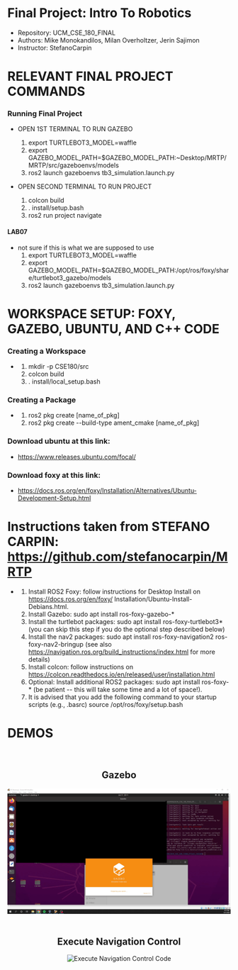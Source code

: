 # Final Project: Intro To Robotics 
- Repository: UCM_CSE_180_FINAL
- Authors: Mike Monokandilos, Milan Overholtzer, Jerin Sajimon
- Instructor: StefanoCarpin

# RELEVANT FINAL PROJECT COMMANDS
### Running Final Project
-  OPEN 1ST TERMINAL TO RUN GAZEBO
    1. export TURTLEBOT3_MODEL=waffle
    2. export GAZEBO_MODEL_PATH=$GAZEBO_MODEL_PATH:~Desktop/MRTP/MRTP/src/gazeboenvs/models
    3. ros2 launch gazeboenvs tb3_simulation.launch.py


-  OPEN SECOND TERMINAL TO RUN PROJECT
    1. colcon build
    2. . install/setup.bash
    3. ros2 run project navigate


    
#### LAB07
- not sure if this is what we are supposed to use
    1.  export TURTLEBOT3_MODEL=waffle
    2. export GAZEBO_MODEL_PATH=$GAZEBO_MODEL_PATH:/opt/ros/foxy/share/turtlebot3_gazebo/models
    3. ros2 launch gazeboenvs tb3_simulation.launch.py 


# WORKSPACE SETUP: FOXY, GAZEBO, UBUNTU, AND C++ CODE
### Creating a Workspace
- 
    1. mkdir -p CSE180/src
    2. colcon build
    3. . install/local_setup.bash


### Creating a Package
-  
    1. ros2 pkg create [name_of_pkg]
    2. ros2 pkg create --build-type ament_cmake [name_of_pkg]


### Download ubuntu at this link:
- https://www.releases.ubuntu.com/focal/

### Download foxy at this link:
- https://docs.ros.org/en/foxy/Installation/Alternatives/Ubuntu-Development-Setup.html


#   Instructions taken from STEFANO CARPIN: https://github.com/stefanocarpin/MRTP
-   1. Install ROS2 Foxy: follow instructions for Desktop Install on https://docs.ros.org/en/foxy/  Installation/Ubuntu-Install-Debians.html.
    2. Install Gazebo: sudo apt install ros-foxy-gazebo-*
    3. Install the turtlebot packages: sudo apt install ros-foxy-turtlebot3* (you can skip this step if you do the optional step described below)
    4. Install the nav2 packages: sudo apt install ros-foxy-navigation2 ros-foxy-nav2-bringup (see also https://navigation.ros.org/build_instructions/index.html for more details)
    5. Install colcon: follow instructions on https://colcon.readthedocs.io/en/released/user/installation.html
    6. Optional: Install additional ROS2 packages: sudo apt install ros-foxy-* (be patient -- this will take some time and a lot of space!).
    7. It is advised that you add the following command to your startup scripts (e.g., .basrc) source /opt/ros/foxy/setup.bash

# DEMOS
<div align="center">
  <br>
  <h2>Gazebo</h2>
  <img src="demos/gazebo.gif" alt="Start up Gazebo environment">
  <br>
  <br>
  <h2>Execute Navigation Control</h2>
  <img src="demos/navigation.gif" alt="Execute Navigation Control Code">
  <br>
  <br>
</div>